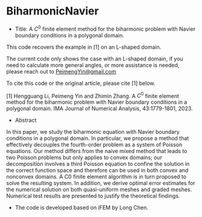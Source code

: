 # BiharmonicNavier

* Title: A $C^0$ finite element method for the biharmonic problem with Navier boundary conditions in a polygonal domain.

This code recovers the example in [1] on an L-shaped domain.

The current code only shows the case with an L-shaped domain, if you need to calculate more general angles, or more assistance is needed, please reach out to PeimengYin@gmail.com

To cite this code or the original article, please cite [1] below.

[1] Hengguang Li, Peimeng Yin and Zhimin Zhang. A $C^0$ finite element method for the biharmonic problem with Navier boundary conditions in a polygonal domain. IMA Journal of Numerical Analysis, 43:1779-1801, 2023.

* Abstract

In this paper, we study the biharmonic equation with Navier boundary conditions in a polygonal domain. In particular, we propose a method that effectively decouples the fourth-order problem as a system of Poisson equations. Our method differs from the naive mixed method that leads to two Poisson problems but only applies to convex domains; our decomposition involves a third Poisson equation to confine the solution in the correct function space and therefore can be used in both convex and nonconvex domains. A C0 finite element algorithm is in turn proposed to solve the resulting system. In addition, we derive optimal error estimates for the numerical solution on both quasi-uniform meshes and graded meshes. Numerical test results are presented to justify the theoretical findings.


- The code is developed based on iFEM by Long Chen.
